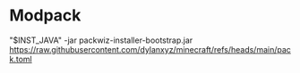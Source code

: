 # Modpack

"$INST_JAVA" -jar packwiz-installer-bootstrap.jar https://raw.githubusercontent.com/dylanxyz/minecraft/refs/heads/main/pack.toml
